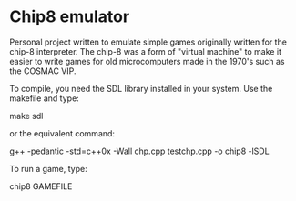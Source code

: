 Chip8 emulator
=====

Personal project written to emulate simple games originally written for the chip-8 interpreter. 
The chip-8 was a form of "virtual machine" to make it easier to write games for old microcomputers 
made in the 1970's such as the COSMAC VIP.

To compile, you need the SDL library installed in your system. Use the makefile and type:

  make sdl

or the equivalent command:

  g++ -pedantic -std=c++0x -Wall chp.cpp testchp.cpp -o chip8 -lSDL
  
To run a game, type:

chip8 GAMEFILE
